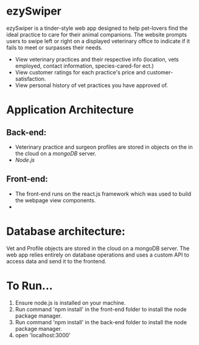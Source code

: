 # ezySwiper
ezySwiper is a tinder-style web app designed to help pet-lovers find the ideal practice to care for their animal companions. The website prompts users to swipe left or right on a displayed veterinary office to indicate if it fails to meet or surpasses their needs. 

 - View veterinary practices and their respective info (location, vets employed, contact information, species-cared-for ect.) 
 - View customer ratings for each practice's price and customer-satisfaction. 
 - View personal history of vet practices you have approved of. 
 
# Application Architecture 

## Back-end:
 - Veterinary practice and surgeon profiles are stored in objects on the in the cloud on a *mongoDB* server.   
 - *Node.js*

## Front-end:  
-  The front-end runs on the react.js framework which was used to build the webpage view components. 
- 

# Database architecture: 
Vet and Profile objects are stored in the cloud on a mongoDB server.  The web app relies entirely on database operations and uses a custom API to access data and send it to the frontend.

# To Run...
1. Ensure node.js is installed on your machine. 
2. Run command 'npm install' in the front-end folder to install the node package manager.  
3. Run command 'npm install' in the back-end folder to install the node package manager.   
4. open 'localhost:3000'
